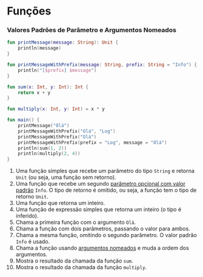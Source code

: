 # Funções

### Valores Padrões de Parâmetro e Argumentos Nomeados

```kt
fun printMessage(message: String): Unit {                               // 1
    println(message)
}

fun printMessageWithPrefix(message: String, prefix: String = "Info") {  // 2
    println("[$prefix] $message")
}

fun sum(x: Int, y: Int): Int {                                          // 3
    return x + y
}

fun multiply(x: Int, y: Int) = x * y                                    // 4

fun main() {
    printMessage("Olá")                                                 // 5
    printMessageWithPrefix("Olá", "Log")                                // 6
    printMessageWithPrefix("Olá")                                       // 7
    printMessageWithPrefix(prefix = "Log", message = "Olá")             // 8
    println(sum(1, 2))                                                  // 9
    println(multiply(2, 4))                                             // 10
}
```

1. Uma função simples que recebe um parâmetro do tipo `String` e retorna `Unit` (ou seja, uma função sem retorno).
2. Uma função que recebe um segundo [parâmetro opcional com valor padrão](https://kotlinlang.org/docs/reference/functions.html#default-arguments) `Info`. O tipo de retorno é omitido, ou seja, a função tem o tipo de retorno `Unit`.
3. Uma função que retorna um inteiro.
4. Uma função de expressão simples que retorna um inteiro (o tipo é inferido).
5. Chama a primeira função com o argumento `Olá`.
6. Chama a função com dois parâmetros, passando o valor para ambos.
7. Chama a mesma função, omitindo o segundo parâmetro. O valor padrão `Info` é usado.
8. Chama a função usando [argumentos nomeados](https://kotlinlang.org/docs/reference/functions.html#named-arguments) e muda a ordem dos argumentos.
9. Mostra o resultado da chamada da função `sum`.
10. Mostra o resultado da chamada da função `multiply`.
